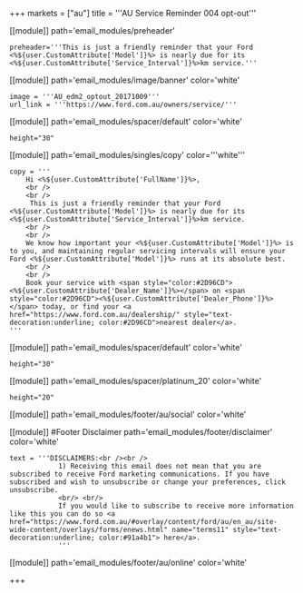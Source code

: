 +++
markets = ["au"]
title = '''AU Service Reminder 004 opt-out'''

[[module]]
path='email_modules/preheader'

	preheader='''This is just a friendly reminder that your Ford <%${user.CustomAttribute['Model']}%> is nearly due for its <%${user.CustomAttribute['Service_Interval']}%>km service.'''


[[module]]
path='email_modules/image/banner'
color='white'

	image = '''AU_edm2_optout_20171009'''
	url_link = '''https://www.ford.com.au/owners/service/'''

[[module]]
path='email_modules/spacer/default'
color='white'

	height="30"

[[module]]
path='email_modules/singles/copy'
color='''white'''

	copy = '''
		Hi <%${user.CustomAttribute['FullName']}%>,
		<br />
		<br />
		 This is just a friendly reminder that your Ford <%${user.CustomAttribute['Model']}%> is nearly due for its <%${user.CustomAttribute['Service_Interval']}%>km service. 
		<br />
		<br />
        We know how important your <%${user.CustomAttribute['Model']}%> is to you, and maintaining regular servicing intervals will ensure your Ford <%${user.CustomAttribute['Model']}%> runs at its absolute best.  
    	<br />
    	<br />
    	Book your service with <span style="color:#2D96CD"><%${user.CustomAttribute['Dealer_Name']}%></span> on <span style="color:#2D96CD"><%${user.CustomAttribute['Dealer_Phone']}%></span> today, or find your <a href="https://www.ford.com.au/dealership/" style="text-decoration:underline; color:#2D96CD">nearest dealer</a>.
    '''

[[module]]
path='email_modules/spacer/default'
color='white'

	height="30"


[[module]]
path='email_modules/spacer/platinum_20'
color='white'

	height="20"


[[module]]
path='email_modules/footer/au/social'
color='white'

[[module]] #Footer Disclaimer 
path='email_modules/footer/disclaimer'
color='white'

	text = '''DISCLAIMERS:<br /><br />
				1) Receiving this email does not mean that you are subscribed to receive Ford marketing communications. If you have subscribed and wish to unsubscribe or change your preferences, click unsubscribe.
                <br/> <br/>
                If you would like to subscribe to receive more information like this you can do so <a href="https://www.ford.com.au/#overlay/content/ford/au/en_au/site-wide-content/overlays/forms/enews.html" name="terms11" style="text-decoration:underline; color:#91a4b1"> here</a>.
                '''



[[module]]
path='email_modules/footer/au/online'
color='white'

+++